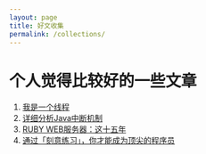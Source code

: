 ```yaml
---
layout: page
title: 好文收集
permalink: /collections/
---
```

# 个人觉得比较好的一些文章

1. [我是一个线程](http://mp.weixin.qq.com/s?__biz=MzAxOTc0NzExNg==&mid=416915373&idx=1&sn=f80a13b099237534a3ef777d511d831a&scene=0#wechat_redirect)
1. [详细分析Java中断机制](http://www.infoq.com/cn/articles/java-interrupt-mechanism)
1. [RUBY WEB服务器：这十五年](http://insights.thoughtworkers.org/ruby-web-server/?utm_source=tuicool&utm_medium=referral)
1. [通过「刻意练习」，你才能成为顶尖的程序员](https://ruby-china.org/topics/28553)